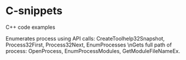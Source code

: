 # C-snippets
C++ code examples

Enumerates process using API calls: CreateToolhelp32Snapshot, Process32First, Process32Next, EnumProcesses
\nGets full path of process: OpenProcess, EnumProcessModules, GetModuleFileNameEx.
